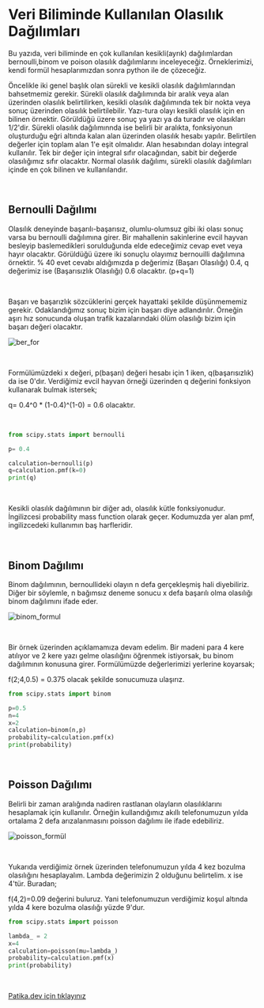 # Veri Biliminde Kullanılan Olasılık Dağılımları

Bu yazıda, veri biliminde en çok kullanılan kesikli(ayrık) dağılımlardan bernoulli,binom ve poison olasılık dağılımlarını inceleyeceğiz. Örneklerimizi, kendi formül hesaplarımızdan sonra python ile de çözeceğiz. 

Öncelikle iki genel başlık olan sürekli ve kesikli olasılık dağılımlarından bahsetmemiz gerekir. Sürekli olasılık dağılımında bir aralık veya alan üzerinden olasılık belirtilirken, kesikli olasılık dağılımında tek bir nokta veya sonuç üzerinden olasılık belirtilebilir. Yazı-tura olayı kesikli olasılık için en bilinen örnektir. Görüldüğü üzere sonuç ya yazı ya da turadır ve olasıkları 1/2'dir. Sürekli olasılık dağılımınnda ise belirli bir aralıkta, fonksiyonun oluşturduğu eğri altında kalan alan üzerinden olasılık hesabı yapılır. Belirtilen değerler için toplam alan 1'e eşit olmalıdır. Alan hesabından dolayı integral kullanılır. Tek bir değer için integral sıfır olacağından, sabit bir değerde olasılığımız sıfır olacaktır. Normal olasılık dağılımı, sürekli olasılık dağılımları içinde en çok bilinen ve kullanılandır.

<br>

## Bernoulli Dağılımı

Olasılık deneyinde başarılı-başarısız, olumlu-olumsuz gibi iki olası sonuç varsa bu bernoulli dağılımına girer. Bir mahallenin sakinlerine evcil hayvan besleyip baslemedikleri sorulduğunda elde edeceğimiz cevap evet veya hayır olacaktır. Görüldüğü üzere iki sonuçlu olayımız bernouilli dağılımına örnektir. % 40 evet cevabı aldığımızda p değerimiz (Başarı Olasılığı)
0.4, q değerimiz ise (Başarısızlık Olasılığı) 0.6 olacaktır. (p+q=1) 

<br>

Başarı ve başarızlık sözcüklerini gerçek hayattaki şekilde düşünmememiz gerekir. Odaklandığımız sonuç bizim için başarı diye adlandırılır. Örneğin aşırı hız sonucunda oluşan trafik kazalarındaki ölüm olasılığı bizim için başarı değeri olacaktır.  

![ber_for](https://user-images.githubusercontent.com/81990839/156386412-d34fb2d6-0ce2-4cc0-af37-3653d7824ba8.PNG)

<br>

Formülümüzdeki x değeri, p(başarı) değeri hesabı için 1 iken, q(başarısızlık) da ise 0'dır. Verdiğimiz evcil hayvan örneği üzerinden q değerini fonksiyon kullanarak bulmak istersek;

q= 0.4^0 * (1-0.4)^(1-0) = 0.6 olacaktır.

<br>

````PYTHON
from scipy.stats import bernoulli

p= 0.4 

calculation=bernoulli(p)
q=calculation.pmf(k=0) 
print(q)
````

<br>

Kesikli olasılık dağılımının bir diğer adı, olasılık kütle fonksiyonudur. İngilizcesi probability mass function olarak geçer. Kodumuzda yer alan pmf, ingilizcedeki kullanımın baş harfleridir.

<br>

## Binom Dağılımı

Binom dağılımının, bernoullideki olayın n defa gerçekleşmiş hali diyebiliriz. Diğer bir söylemle, n bağımsız deneme sonucu x defa başarılı olma olasılığı binom dağılımını ifade eder.

![binom_formul](https://user-images.githubusercontent.com/81990839/156424690-af24083b-45f2-4f96-b051-9a442662583d.PNG)

<br>

Bir örnek üzerinden açıklamamıza devam edelim. Bir madeni para 4 kere atılıyor ve 2 kere yazı gelme olasılığını öğrenmek istiyorsak, bu binom dağılımının konusuna girer. Formülümüzde değerlerimizi yerlerine koyarsak;

f(2;4,0.5) = 0.375 olacak şekilde sonucumuza ulaşırız.

````PYTHON
from scipy.stats import binom

p=0.5
n=4
x=2
calculation=binom(n,p)
probability=calculation.pmf(x)
print(probability)
````

<br>

## Poisson Dağılımı

Belirli bir zaman aralığında nadiren rastlanan olayların olasılıklarını hesaplamak için kullanılır. Örneğin kullandığımız akıllı telefonumuzun yılda ortalama 2 defa arızalanmasını poisson dağılımı ile ifade edebiliriz. 

![poisson_formül](https://user-images.githubusercontent.com/81990839/156432791-74f2908a-ac38-4b50-a57f-693b6bb1a0d6.PNG)

<br>

Yukarıda verdiğimiz örnek üzerinden telefonumuzun yılda 4 kez bozulma olasılığını hesaplayalım. Lambda değerimizin 2 olduğunu belirtelim. x ise 4'tür. Buradan;

f(4,2)=0.09 değerini buluruz. Yani telefonumuzun verdiğimiz koşul altında yılda 4 kere bozulma olasılığı yüzde 9'dur.

````PYTHON
from scipy.stats import poisson

lambda_ = 2
x=4
calculation=poisson(mu=lambda_)
probability=calculation.pmf(x)
print(probability)
````

<br>

[Patika.dev için tıklayınız](https://app.patika.dev/moduller/temel-matematik/proje)








